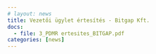 ```yaml
---
# layout: news
title: Vezetői ügylet értesítés - Bitgap Kft.
docs:
  - file: 3_PDMR ertesites_BITGAP.pdf
categories: [news]
---
```


